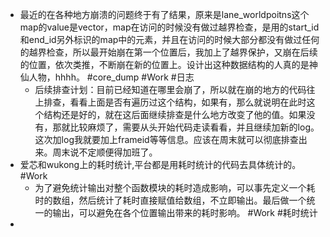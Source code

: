 - 最近的在各种地方崩溃的问题终于有了结果，原来是lane_worldpoitns这个map的value是vector，map在访问的时候没有做过越界检查，是用的start_id和end_id另外标识的map中的元素，并且在访问的时候大部分都没有做过任何的越界检查，所以最开始崩在第一个位置后，我加上了越界保护，又崩在后续的位置，依次类推，不断崩在新的位置上。设计出这种数据结构的人真的是神仙人物，hhhh。 #core_dump #Work #日志
	- 后续排查计划：目前已经知道在哪里会崩了，所以就在崩的地方的代码往上排查，看看上面是否有遍历过这个结构，如果有，那么就说明在此时这个结构还是好的，就在这后面继续排查是什么地方改变了他的值。如果没有，那就比较麻烦了，需要从头开始代码走读看看，并且继续加新的log。这次加log我就要加上frameid等等信息。应该在周末就可以彻底排查出来。周末说不定顺便得加班了。
- 爱芯和wukong上的耗时统计,平台都是用耗时统计的代码去具体统计的。 #Work
	- 为了避免统计输出对整个函数模块的耗时造成影响，可以事先定义一个耗时的数组，然后统计了耗时直接赋值给数组，不立即输出。最后做一个统一的输出，可以避免在各个位置输出带来的耗时影响。 #Work #耗时统计
-